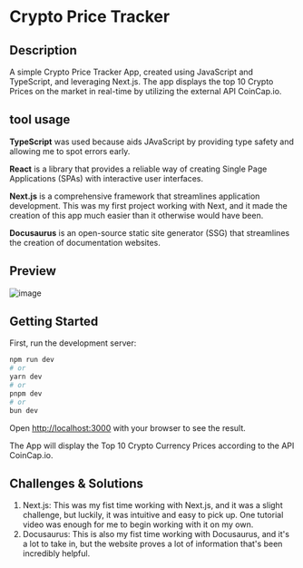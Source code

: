 # Crypto Price Tracker

## Description
A simple Crypto Price Tracker App, created using JavaScript and TypeScript, and leveraging Next.js.
The app displays the top 10 Crypto Prices on the market in real-time by utilizing the external API CoinCap.io.

## tool usage
<b>TypeScript</b> was used because aids JAvaScript by providing type safety and allowing me to spot errors early.

<b>React</b> is a library that provides a reliable way of creating Single Page Applications (SPAs) with interactive user interfaces.

<b>Next.js</b> is a comprehensive framework that streamlines application development. This was my first project working with Next, and it made the creation of this app much easier than it otherwise would have been.

<b>Docusaurus</b> is an open-source static site generator (SSG) that streamlines the creation of documentation websites.

## Preview
![image](https://github.com/user-attachments/assets/580da633-7a9e-4c04-8b44-686be9a08b08)

## Getting Started

First, run the development server:

```bash
npm run dev
# or
yarn dev
# or
pnpm dev
# or
bun dev
```

Open [http://localhost:3000](http://localhost:3000) with your browser to see the result.

The App will display the Top 10 Crypto Currency Prices according to the API CoinCap.io.


## Challenges & Solutions

1. Next.js: This was my fist time working with Next.js, and it was a slight challenge, but luckily, it was intuitive and easy to pick up. One tutorial video was enough for me to begin working with it on my own.
2. Docusaurus: This is also my fist time working with Docusaurus, and it's a lot to take in, but the website proves a lot of information that's been incredibly helpful.